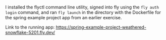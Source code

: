 I installed the flyctl command line utility, signed into fly using the `fly auth login` command, and ran `fly launch` in the directory with the Dockerfile for the spring example project app from an earlier exercise.


Link to the running app: https://spring-example-project-weathered-snowflake-5201.fly.dev/
